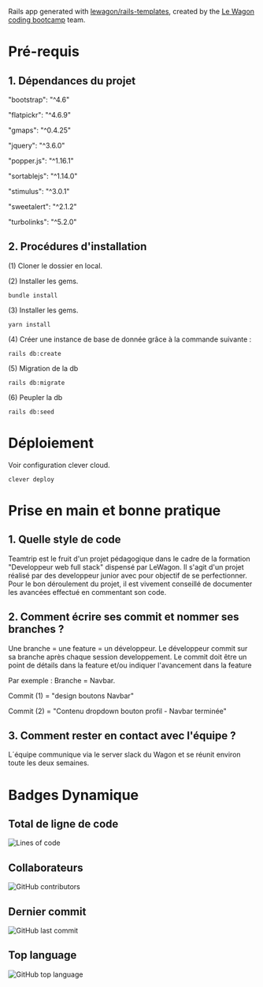 Rails app generated with [lewagon/rails-templates](https://github.com/lewagon/rails-templates), created by the [Le Wagon coding bootcamp](https://www.lewagon.com) team.

# Pré-requis
## 1. Dépendances du projet

  "bootstrap": "^4.6"

  "flatpickr": "^4.6.9"

  "gmaps": "^0.4.25"

  "jquery": "^3.6.0"

  "popper.js": "^1.16.1"

  "sortablejs": "^1.14.0"

  "stimulus": "^3.0.1"

  "sweetalert": "^2.1.2"

  "turbolinks": "^5.2.0"

## 2. Procédures d'installation
  (1) Cloner le dossier en local.

  (2) Installer les gems.

  ```bundle install```

  (3) Installer les gems.

  ```yarn install```

  (4) Créer une instance de base de donnée grâce à la commande suivante :

  ``` rails db:create ```

  (5) Migration de la db

  ``` rails db:migrate ```

  (6) Peupler la db

  ``` rails db:seed ```

# Déploiement

  Voir configuration clever cloud.

  ``` clever deploy ```

# Prise en main et bonne pratique
## 1. Quelle style de code

Teamtrip est le fruit d'un projet pédagogique dans le cadre de la formation "Developpeur web full stack" dispensé par LeWagon. Il s'agit d'un projet réalisé par des developpeur junior avec pour objectif de se perfectionner.
Pour le bon déroulement du projet, il est vivement conseillé  de documenter les avancées effectué en commentant son code.

## 2. Comment écrire ses commit et nommer ses branches ?

Une branche = une feature = un développeur.
Le développeur commit sur sa branche après chaque session developpement.
Le commit doit être un point de détails dans la feature et/ou indiquer l'avancement dans la feature

Par exemple : Branche = Navbar.

Commit (1) = "design boutons Navbar"

Commit (2) = "Contenu dropdown bouton profil - Navbar terminée"





## 3. Comment rester en contact avec l'équipe ?

L´équipe communique via le server slack du Wagon et se réunit environ toute les deux semaines.


# Badges Dynamique
## Total de ligne de code
![Lines of code](https://img.shields.io/tokei/lines/github/vincentvignali/teamtrip)

## Collaborateurs
![GitHub contributors](https://img.shields.io/github/contributors/vincentvignali/teamtrip)

## Dernier commit
![GitHub last commit](https://img.shields.io/github/last-commit/vincentvignali/teamtrip)

## Top language
![GitHub top language](https://img.shields.io/github/languages/top/vincentvignali/teamtrip?style=plastic)
